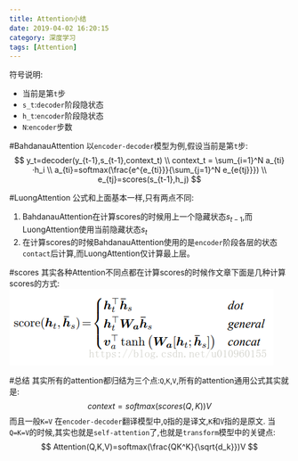 ```yaml
---
title: Attention小结
date: 2019-04-02 16:20:15
category: 深度学习
tags: [Attention]
---
```


符号说明:
* 当前是第`t`步
* `s_t`:`decoder`阶段隐状态
* `h_t`:`encoder`阶段隐状态
* `N`:`encoder`步数

#BahdanauAttention
以`encoder-decoder`模型为例,假设当前是第`t`步:
$$
y_t=decoder(y_{t-1},s_{t-1},context_t) \\
context_t = \sum_{i=1}^N a_{ti}·h_i \\
a_{ti}=softmax(\frac{e^{e_{ti}}}{\sum_{j=1}^N e_{e{tj}}}) \\
e_{tj}=scores(s_{t-1},h_j)
$$

#LuongAttention
公式和上面基本一样,只有两点不同:
1. BahdanauAttention在计算scores的时候用上一个隐藏状态$s_{t-1}$,而LuongAttention使用当前隐藏状态$s_t$
2. 在计算scores的时候BahdanauAttention使用的是`encoder`阶段各层的状态`contact`后计算,而LuongAttention仅计算最上层。

#scores
其实各种Attention不同点都在计算scores的时候作文章下面是几种计算scores的方式:
![](\img\attention.png)

#总结
其实所有的attention都归结为三个点:`Q`,`K`,`V`,所有的attention通用公式其实就是:
$$
context=softmax(scores(Q,K))V
$$
而且一般`K=V`
在`encoder-decoder`翻译模型中,`Q`指的是译文,`K`和`V`指的是原文.
当`Q=K=V`的时候,其实也就是`self-attention`了,也就是`transform`模型中的关键点:
$$
Attention(Q,K,V)=softmax(\frac{QK^K}{\sqrt{d_k}})V
$$